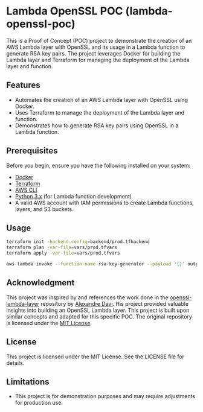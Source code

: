 # Lambda OpenSSL POC (lambda-openssl-poc)

This is a Proof of Concept (POC) project to demonstrate the creation of an AWS Lambda layer with OpenSSL and its usage in a Lambda function to generate RSA key pairs. The project leverages Docker for building the Lambda layer and Terraform for managing the deployment of the Lambda layer and function.

## Features

- Automates the creation of an AWS Lambda layer with OpenSSL using Docker.
- Uses Terraform to manage the deployment of the Lambda layer and function.
- Demonstrates how to generate RSA key pairs using OpenSSL in a Lambda function.

## Prerequisites

Before you begin, ensure you have the following installed on your system:

- [Docker](https://www.docker.com/)
- [Terraform](https://www.terraform.io/)
- [AWS CLI](https://aws.amazon.com/cli/)
- [Python 3.x](https://www.python.org/) (for Lambda function development)
- A valid AWS account with IAM permissions to create Lambda functions, layers, and S3 buckets.

## Usage

```bash
terraform init -backend-config=backend/prod.tfbackend
terraform plan -var-file=vars/prod.tfvars
terraform apply -var-file=vars/prod.tfvars

aws lambda invoke --function-name rsa-key-generator --payload '{}' output.json
```

## Acknowledgment

This project was inspired by and references the work done in the [openssl-lambda-layer](https://github.com/alexandredavi/openssl-lambda-layer) repository by [Alexandre Davi](https://github.com/alexandredavi). His project provided valuable insights into building an OpenSSL Lambda layer. This project is built upon similar concepts and adapted for this specific POC. The original repository is licensed under the [MIT License](https://opensource.org/licenses/MIT).

## License

This project is licensed under the MIT License. See the LICENSE file for details.

## Limitations

- This project is for demonstration purposes and may require adjustments for production use.